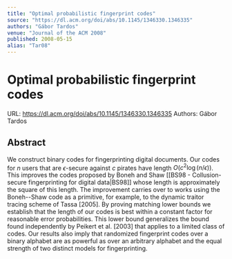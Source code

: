 ```yaml
---
title: "Optimal probabilistic fingerprint codes"
source: "https://dl.acm.org/doi/abs/10.1145/1346330.1346335"
authors: "Gábor Tardos"
venue: "Journal of the ACM 2008"
published: 2008-05-15
alias: "Tar08"
---
```

# Optimal probabilistic fingerprint codes
URL: https://dl.acm.org/doi/abs/10.1145/1346330.1346335
Authors: Gábor Tardos
## Abstract
We construct binary codes for fingerprinting digital documents. Our codes for $n$ users that are $\epsilon$-secure against $c$ pirates have length $O(c^2\log(n/\epsilon))$. This improves the codes proposed by Boneh and Shaw [[BS98 - Collusion-secure fingerprinting for digital data|BS98]] whose length is approximately the square of this length. The improvement carries over to works using the Boneh--Shaw code as a primitive, for example, to the dynamic traitor tracing scheme of Tassa [2005]. By proving matching lower bounds we establish that the length of our codes is best within a constant factor for reasonable error probabilities. This lower bound generalizes the bound found independently by Peikert et al. [2003] that applies to a limited class of codes. Our results also imply that randomized fingerprint codes over a binary alphabet are as powerful as over an arbitrary alphabet and the equal strength of two distinct models for fingerprinting.